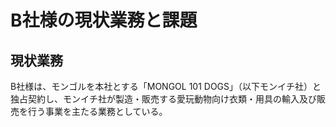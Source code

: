 # B社様の現状業務と課題
## 現状業務
B社様は、モンゴルを本社とする「MONGOL 101 DOGS」（以下モンイチ社）と独占契約し、モンイチ社が製造・販売する愛玩動物向け衣類・用具の輸入及び販売を行う事業を主たる業務としている。

